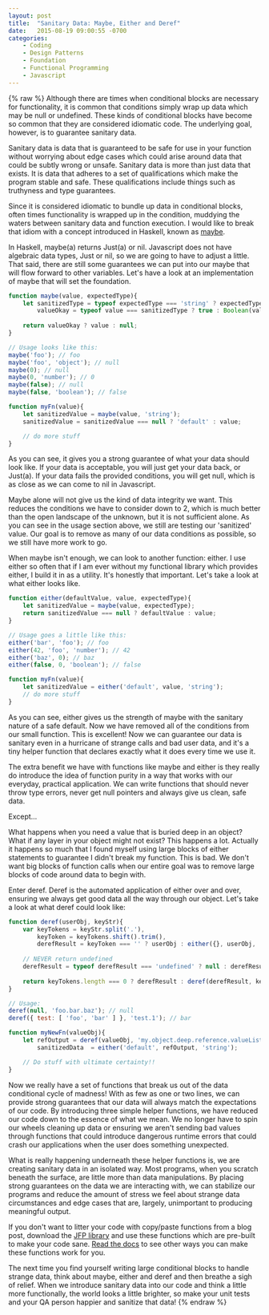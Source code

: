 ```yaml
---
layout: post
title:  "Sanitary Data: Maybe, Either and Deref"
date:   2015-08-19 09:00:55 -0700
categories:
    - Coding
    - Design Patterns
    - Foundation
    - Functional Programming
    - Javascript
---
```

{% raw %}
Although there are times when conditional blocks are necessary for functionality, it is common that conditions simply wrap up data which may be null or undefined.  These kinds of conditional blocks have become so common that they are considered idiomatic code. The underlying goal, however, is to guarantee sanitary data.  

Sanitary data is data that is guaranteed to be safe for use in your function without worrying about edge cases which could arise around data that could be subtly wrong or unsafe. Sanitary data is more than just data that exists. It is data that adheres to a set of qualifications which make the program stable and safe. These qualifications include things such as truthyness and type guarantees.

Since it is considered idiomatic to bundle up data in conditional blocks, often times functionality is wrapped up in the condition, muddying the waters between sanitary data and function execution. I would like to break that idiom with a concept introduced in Haskell, known as <a href="https://hackage.haskell.org/package/base-4.8.1.0/docs/Data-Maybe.html" target="_blank">maybe</a>.

In Haskell, maybe(a) returns Just(a) or nil.  Javascript does not have algebraic data types, Just or nil, so we are going to have to adjust a little.  That said, there are still some guarantees we can put into our maybe that will flow forward to other variables.  Let's have a look at an implementation of maybe that will set the foundation.

```javascript
function maybe(value, expectedType){
    let sanitizedType = typeof expectedType === 'string' ? expectedType : '',
        valueOkay = typeof value === sanitizedType ? true : Boolean(value);
    
    return valueOkay ? value : null;
}

// Usage looks like this:
maybe('foo'); // foo
maybe('foo', 'object'); // null
maybe(0); // null
maybe(0, 'number'); // 0
maybe(false); // null
maybe(false, 'boolean'); // false

function myFn(value){
    let sanitizedValue = maybe(value, 'string');
    sanitizedValue = sanitizedValue === null ? 'default' : value;

    // do more stuff
}
```

As you can see, it gives you a strong guarantee of what your data should look like. If your data is acceptable, you will just get your data back, or Just(a).  If your data fails the provided conditions, you will get null, which is as close as we can come to nil in Javascript.

Maybe alone will not give us the kind of data integrity we want. This reduces the conditions we have to consider down to 2, which is much better than the open landscape of the unknown, but it is not sufficient alone. As you can see in the usage section above, we still are testing our 'sanitized' value. Our goal is to remove as many of our data conditions as possible, so we still have more work to go.

When maybe isn't enough, we can look to another function: either. I use either so often that if I am ever without my functional library which provides either, I build it in as a utility. It's honestly that important. Let's take a look at what either looks like.

```javascript
function either(defaultValue, value, expectedType){
    let sanitizedValue = maybe(value, expectedType);
    return sanitizedValue === null ? defaultValue : value;
}

// Usage goes a little like this:
either('bar', 'foo'); // foo
either(42, 'foo', 'number'); // 42
either('baz', 0); // baz
either(false, 0, 'boolean'); // false

function myFn(value){
    let sanitizedValue = either('default', value, 'string');
    // do more stuff
}
```

As you can see, either gives us the strength of maybe with the sanitary nature of a safe default. Now we have removed all of the conditions from our small function. This is excellent! Now we can guarantee our data is sanitary even in a hurricane of strange calls and bad user data, and it's a tiny helper function that declares exactly what it does every time we use it.

The extra benefit we have with functions like maybe and either is they really do introduce the idea of function purity in a way that works with our everyday, practical application.  We can write functions that should never throw type errors, never get null pointers and always give us clean, safe data.

Except...

What happens when you need a value that is buried deep in an object? What if any layer in your object might not exist? This happens a lot. Actually it happens so much that I found myself using large blocks of either statements to guarantee I didn't break my function.  This is bad. We don't want big blocks of function calls when our entire goal was to remove large blocks of code around data to begin with.

Enter deref. Deref is the automated application of either over and over, ensuring we always get good data all the way through our object. Let's take a look at what deref could look like:

```javascript
function deref(userObj, keyStr){
    var keyTokens = keyStr.split('.'),
        keyToken = keyTokens.shift().trim(),
        derefResult = keyToken === '' ? userObj : either({}, userObj, 'object')[keyToken];
    
    // NEVER return undefined
    derefResult = typeof derefResult === 'undefined' ? null : derefResult;
    
    return keyTokens.length === 0 ? derefResult : deref(derefResult, keyTokens.join('.'));
}

// Usage:
deref(null, 'foo.bar.baz'); // null
deref({ test: [ 'foo', 'bar' ] }, 'test.1'); // bar

function myNewFn(valueObj){
    let refOutput = deref(valueObj, 'my.object.deep.reference.valueList.3'),
        sanitizedData  = either('default', refOutput, 'string');

    // Do stuff with ultimate certainty!!
}
```

Now we really have a set of functions that break us out of the data conditional cycle of madness! With as few as one or two lines, we can provide strong guarantees that our data will always match the expectations of our code.  By introducing three simple helper functions, we have reduced our code down to the essence of what we mean. We no longer have to spin our wheels cleaning up data or ensuring we aren't sending bad values through functions that could introduce dangerous runtime errors that could crash our applications when the user does something unexpected.

What is really happening underneath these helper functions is, we are creating sanitary data in an isolated way. Most programs, when you scratch beneath the surface, are little more than data manipulations. By placing strong guarantees on the data we are interacting with, we can stabilize our programs and reduce the amount of stress we feel about strange data circumstances and edge cases that are, largely, unimportant to producing meaningful output.

If you don't want to litter your code with copy/paste functions from a blog post, download the <a href="https://github.com/cmstead/JFP" target="_blank">JFP library</a> and use these functions which are pre-built to make your code sane. <a href="http://cmstead.github.io/JFP/conditional/" target="_blank">Read the docs</a> to see other ways you can make these functions work for you.

The next time you find yourself writing large conditional blocks to handle strange data, think about maybe, either and deref and then breathe a sigh of relief. When we introduce sanitary data into our code and think a little more functionally, the world looks a little brighter, so make your unit tests and your QA person happier and sanitize that data!
{% endraw %}
    